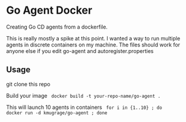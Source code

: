 Go Agent Docker
===============

Creating Go CD agents from a dockerfile. 

This is really mostly a spike at this point. I wanted a way to run multiple agents in
discrete containers on my machine. The files should work for anyone else if you edit
go-agent and autoregister.properties

## Usage

git clone this repo

Build your image
<code>
docker build -t your-repo-name/go-agent .
</code>

This will launch 10 agents in containers
<code>
for i in {1..10} ; do docker run -d kmugrage/go-agent ; done
</code>
